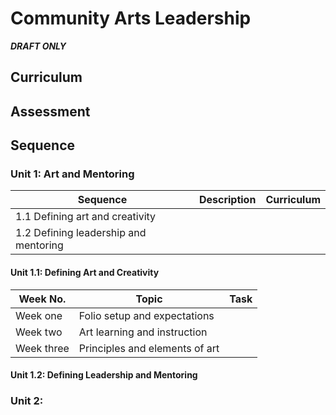 # Community Arts Leadership

***DRAFT ONLY***

## Curriculum

## Assessment

## Sequence

### Unit 1: Art and Mentoring

| Sequence | Description | Curriculum |
|----------|-------------|------------|
| 1.1 Defining art and creativity |
| 1.2 Defining leadership and mentoring |

#### Unit 1.1: Defining Art and Creativity

| Week No. | Topic | Task |
|----------|-------|------|
| Week one | Folio setup and expectations |
| Week two | Art learning and instruction |
| Week three | Principles and elements of art |

#### Unit 1.2: Defining Leadership and Mentoring

### Unit 2:
